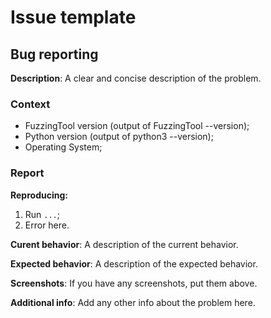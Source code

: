 # Issue template
## Bug reporting
**Description**: A clear and concise description of the problem.

### Context
 * FuzzingTool version (output of FuzzingTool --version);
 * Python version (output of python3 --version);
 * Operating System;

### Report
**Reproducing:**
 1. Run `...`;
 2. Error here.

**Curent behavior**: A description of the current behavior.

**Expected behavior**: A description of the expected behavior.

**Screenshots**: If you have any screenshots, put them above.

**Additional info**: Add any other info about the problem here.